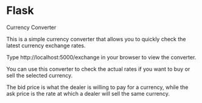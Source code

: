 # Flask

Currency Converter

This is a simple currency converter that allows you to quickly check the latest currency exchange rates.

Type http://localhost:5000/exchange in your browser to view the converter.

You can use this converter to check the actual rates if you want to buy or sell the selected currency.

The bid price is what the dealer is willing to pay for a currency, while the ask price is the rate at which a dealer will sell the same currency.
